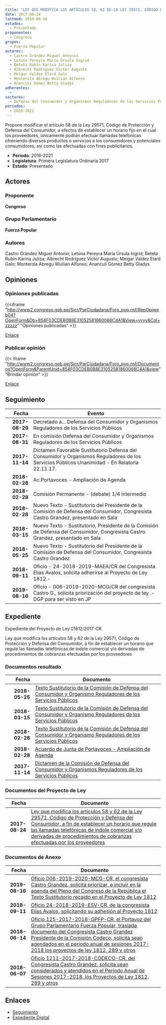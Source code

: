 ```yaml
---
title: "LEY QUE MODIFICA LOS ARTÍCULOS 58, 62 DE LA LEY 29571, CÓDIGO DE PROTECCIÓN Y DEFENSA DEL CONSUMIDOR, A FIN DE ESTABLECER UN HORARIO QUE REGULA LAS LLAMADAS TELEFÓNICAS DE ÍNDOLE COMERCIAL O DERIVADAS DE PROCEDIMIENTOS DE COBRANZAAS EFECTUADAS POR LOS PROVEEDORES"
date: 2017-08-24
lastmod: 2019-08-16
estados: 
  - Presentado
proponentes: 
  - Congreso
grupos: 
  - Fuerza Popular
autores: 
  - Castro Grández Miguel Antonio
  - Letona Pereyra María Úrsula Ingrid
  - Beteta Rubín Karina Juliza
  - Albrecht Rodríguez Víctor Augusto
  - Melgar Valdez Elard Galo
  - Monterola Abregu Wuilian Alfonso
  - Ananculi Gómez Betty Gladys
adherentes: 
  - 
sectores: 
  - Defensa del Consumidor y Organismos Reguladores de los Servicios Públicos
periodos: 
  - 2016-2021
---
```


Propone modificar el artículo 58 de la Ley 29571, Código de Protección y Defensa del Consumidor, a efectos de establecer un horario fijo en el cual los proveedores, únicamente podrán efectuar llamadas telefónicas ofreciendo diversos productos o servicios a los consumidores y potenciales consumidores, así como las efectuadas con fines publicitarios.

- **Periodo**: 2016-2021
- **Legislatura**: Primera Legislatura Ordinaria 2017
- **Estado**: Presentado

## Actores

### Proponente

**Congreso**

### Grupo Parlamentario

**Fuerza Popular**

### Autores

Castro Grández Miguel Antonio; Letona Pereyra María Úrsula Ingrid; Beteta Rubín Karina Juliza; Albrecht Rodríguez Víctor Augusto; Melgar Valdez Elard Galo; Monterola Abregu Wuilian Alfonso; Ananculi Gómez Betty Gladys


## Opiniones

### Opiniones publicadas

{{<iframe "http://www2.congreso.gob.pe/Sicr/ParCiudadana/Foro_pvp.nsf/RepOpiweb04?OpenForm&Db=854F03CDEB0B8E31052581860068C4A1&View=yyyy&Col=zzzzz" "Opiniones publicadas" >}}

[Enlace](http://www2.congreso.gob.pe/Sicr/ParCiudadana/Foro_pvp.nsf/RepOpiweb04?OpenForm&Db=854F03CDEB0B8E31052581860068C4A1&View=yyyy&Col=zzzzz)
### Publicar opinión

{{< iframe "http://www2.congreso.gob.pe/Sicr/ParCiudadana/Foro_pvp.nsf/Documentos?OpenForm&ParentUnid=854F03CDEB0B8E31052581860068C4A1&view" "Brindar opinión" >}}

[Enlace](http://www2.congreso.gob.pe/Sicr/ParCiudadana/Foro_pvp.nsf/Documentos?OpenForm&ParentUnid=854F03CDEB0B8E31052581860068C4A1&view)

## Seguimiento

| Fecha | Evento |
|------:|--------|
| **2017-08-29** | Decretado a... Defensa del Consumidor y Organismos Reguladores de los Servicios Públicos|
| **2017-08-31** | En comisión Defensa del Consumidor y Organismos Reguladores de los Servicios Públicos|
| **2017-11-14** | Dictamen Favorable Sustitutorio Defensa del Consumidor y Organismos Reguladores de los Servicios Públicos Unanimidad - En Relatoría 22.11.17.|
| **2018-02-28** | Ac.Portavoces - Ampliación de Agenda|
| **2018-02-28** | Comisión Permanente - (debate) 1/4 intermedio|
| **2018-02-28** | Nuevo Texto - Sustitutorio del Presidente de la Comisión de Defensa del Consumidor, Congresista Castro Grandez, presentado en Sala|
| **2018-03-15** | Nuevo Texto - Sustitutorio, Presidente de la Comisión de Defensa del Consumidor, Congresista Castro Grandez, presentado en Sala|
| **2018-05-25** | Nuevo Texto - Sustitutorio del Presidente de la Comisión de Defensa del Consumidor, Congresista Castro Grandez|
| **2018-09-11** | Oficio - 24-2018-2019-MAEA/CR del Congresista Elías Avalos, solicita adherirse al Proyecto de Ley 1812.-|
| **2019-08-16** | Oficio - 006-2019-2020-MCG/CR del congresista Castro G., solicita priorización del proyecto de ley .-DGP para ser visto en JP|


## Expediente

Expediente del Proyecto de Ley 01812/2017-CR

Ley que modifica los artículos 58 y 62 de la Ley 29571, Código de Protección y Defensa del Consumidor, a fin de establecer un horario que regule las llamadas telefónicas de índole comercial y/o derivadas de procedimientos de cobranzas efectuadas por los proveedores


### Documentos resultado

| Fecha | Documento |
|------:|--------|
| **2018-05-25** | [Texto Sustitutorio de la Comisión de Defensa del Consumidor y Organismo Reguladores de los Servicios Públicos](http://www.leyes.congreso.gob.pe/Documentos/2016_2021/Texto_Sustitutorio/Proyectos_de_Ley/TS0181220180525.pdf) |
| **2018-03-15** | [Texto Sustitutorio de la Comisión de Defensa del Consumidor y Organismo Reguladores de los Servicios Públicos](http://www.leyes.congreso.gob.pe/Documentos/2016_2021/Texto_Sustitutorio/Proyectos_de_Ley/TS0181220180315.pdf) |
| **2018-02-28** | [Texto Sustitutorio de la Comisión de Defensa del Consumidor y Organismo Reguladores de los Servicios Públicos](http://www.leyes.congreso.gob.pe/Documentos/2016_2021/Texto_Sustitutorio/Proyectos_de_Ley/TS0181220180228.pdf) |
| **2018-02-28** | [Acuerdo de Junta de Portavoces - Ampliación de Agenda](http://www.leyes.congreso.gob.pe/Documentos/2016_2021/Acuerdos/Junta_Portavoces/AJP0181220180228.PDF) |
| **2017-11-14** | [Dictamen de la Comisión de Defensa del Consumidor y Organismos Reguladores de los Servicios Públicos](http://www.leyes.congreso.gob.pe/Documentos/2016_2021/Dictamenes/Proyectos_de_Ley/01812DC06MAY20171114.pdf) |

### Documentos del Proyecto de Ley

| Fecha | Documento |
|------:|--------|
| **2017-08-24** | [Ley que modifica los artículos 58 y 62 de la Ley 29571, Código de Protección y Defensa del Consumidor, a fin de establecer un horario que regule las llamadas telefónicas de índole comercial y/o derivadas de procedimientos de cobranzas efectuadas por los proveedores](http://www.leyes.congreso.gob.pe/Documentos/2016_2021/Proyectos_de_Ley_y_de_Resoluciones_Legislativas/PL0181220170824_.pdf) |

### Documentos de Anexo

| Fecha | Documento |
|------:|--------|
| **2019-08-16** | [Oficio 006-2019-2020-MCG-CR, el congresista Castro Grandez, solicita priorizar, e incluir en la agenda del Pleno del Congreso de la República el Texto Sustitutorio recaído en el Proyecto de Ley 1812](http://www.leyes.congreso.gob.pe/Documentos/2016_2021/Oficios/Congresistas/OFICIO-006-2019-2020-MCG-CR.pdf) |
| **2018-09-11** | [Oficio 24-2018-2019-ESV-CR, de la congresista Elías Avalos, solicitando su adhesión al Proyecto 1812](http://www.leyes.congreso.gob.pe/Documentos/2016_2021/Adhesiones/Proyectos_de_Ley/OFICIO-24-2018-2019-MAEA-CR.PDF) |
| **2018-06-14** | [Oficio 125-2017-2018-GPFP-CR, el Portavoz del Grupo Parlamentario Fuerza Popular, traslada documento del Congresista Castro Grandez Presidente de la Comisión Codeco, solicita sean agendados en el periodo anual de sesiones 2017-2018 los proyectos de ley 1812, 289 y otros](http://www.leyes.congreso.gob.pe/Documentos/2016_2021/Oficios/Grupos_Parlamentarios/OFICIO-125-2017-2018-GPFP-CR.PDF) |
| **2018-06-07** | [Oficio 1211-2017-2018-CODECO-CR, del Congresista Castro Grandez, solicita sean considerados y atendidos en el Período Anual de Sesiones 2017-2018, los Proyectos de Ley 1812, 289 y otros](http://www.leyes.congreso.gob.pe/Documentos/2016_2021/Oficios/Comisiones_Ordinarias/OFICIO-1211-2017-2018-CODECO-CR.pdf) |

## Enlaces 

- [Seguimiento](http://www2.congreso.gob.pehttp://www2.congreso.gob.pe/Sicr/TraDocEstProc/CLProLey2016.nsf/f7fff46988ca05b1052578e100829cc7/689aaffe285675310525818600732acb?OpenDocument)
- [Expediente Digital](http://www2.congreso.gob.pehttp://www2.congreso.gob.pe/Sicr/TraDocEstProc/CLProLey2016.nsf/f7fff46988ca05b1052578e100829cc7/689aaffe285675310525818600732acb?OpenDocument&Click=05257FB7005EB655.eb71d0cf91d8294e05256cdf006b5706/$Body/0.1C6C)
